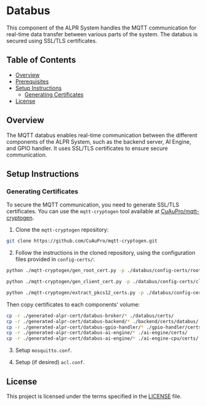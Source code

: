 # Databus

This component of the ALPR System handles the MQTT communication for real-time data transfer between various parts of the system. The databus is secured using SSL/TLS certificates.

## Table of Contents

- [Overview](#overview)
- [Prerequisites](#prerequisites)
- [Setup Instructions](#setup-instructions)
  - [Generating Certificates](#generating-certificates)
- [License](#license)

## Overview  <a id='overview'></a>

The MQTT databus enables real-time communication between the different components of the ALPR System, such as the backend server, AI Engine, and GPIO handler. It uses SSL/TLS certificates to ensure secure communication.


## Setup Instructions <a id='setup-instructions'></a>

### Generating Certificates <a id='generating-certificates'></a>

To secure the MQTT communication, you need to generate SSL/TLS certificates. You can use the `mqtt-cryptogen` tool available at [CuAuPro/mqtt-cryptogen](https://github.com/CuAuPro/mqtt-cryptogen).

1. Clone the `mqtt-cryptogen` repository:

```bash
git clone https://github.com/CuAuPro/mqtt-cryptogen.git
```

2. Follow the instructions in the cloned repository, using the configuration files provided in `config-certs/`:

```bash
python ./mqtt-cryptogen/gen_root_cert.py -p ./databus/config-certs/root_cert_req.json
```

```bash
python ./mqtt-cryptogen/gen_client_cert.py -p ./databus/config-certs/client_cert_req.json 
```

```bash
python ./mqtt-cryptogen/extract_pkcs12_certs.py -p ./databus/config-certs/extract_pkcs12_req.json
```

Then copy certificates to each components' volume:

```bash
cp -r ./generated-alpr-cert/databus-broker/* ./databus/certs/
cp -r ./generated-alpr-cert/databus-backend/* ./backend/certs/databus/
cp -r ./generated-alpr-cert/databus-gpio-handler/* ./gpio-handler/certs/
cp -r ./generated-alpr-cert/databus-ai-engine/* ./ai-engine/certs/
cp -r ./generated-alpr-cert/databus-ai-engine/* ./ai-engine-cpu/certs/
```

3. Setup `mosquitto.conf`.

4. Setup (if desired) `acl.conf`.

## License <a id='license'></a>

This project is licensed under the terms specified in the [LICENSE](../LICENSE) file.

